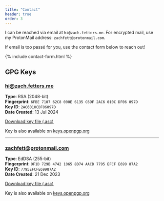 ```yaml
---
title: "Contact"
header: true
order: 3
---
```

I can be reached via email at `hi@zach.fetters.me`. For encrypted mail, use my ProtonMail address: `zachfett@protonmail.com`.

If email is too passé for you, use the contact form below to reach out!

{% include contact-form.html %}

## GPG Keys

### hi@zach.fetters.me

**Type**: RSA (2048-bit)  
**Fingerprint**: `6FBE 7107 62C8 000E 6135 C69F 2AC6 010C DF06 097D`  
**Key ID**: `2AC6010CDF06097D`  
**Date Created**:  13 Jul 2024  

[Download key file (.asc)](/assets/file/hi@zach.fetters.me.asc)

Key is also available on [keys.openpgp.org](https://keys.openpgp.org/vks/v1/by-fingerprint/6FBE710762C8000E6135C69F2AC6010CDF06097D)

---

### zachfett@protonmail.com

**Type**: EdDSA (255-bit)  
**Fingerprint**: `9F1D 729B 4742 1065 8D74 AACD 7795 EFCF E699 87A2`  
**Key ID**: `7795EFCFE69987A2`  
**Date Created**: 21 Dec 2023  

[Download key file (.asc)](/assets/file/zachfett@protonmail.com.asc)

Key is also available on [keys.openpgp.org](https://keys.openpgp.org/vks/v1/by-fingerprint/9F1D729B474210658D74AACD7795EFCFE69987A2)
